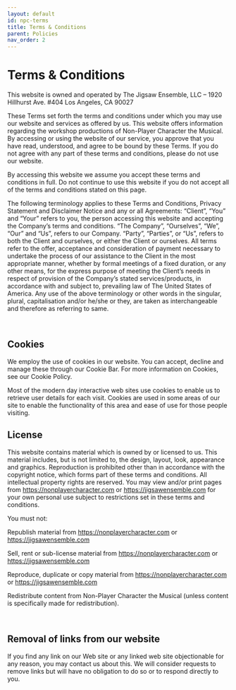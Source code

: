 ```yaml
---
layout: default
id: npc-terms
title: Terms & Conditions
parent: Policies
nav_order: 2
---
```


#  Terms & Conditions

This website is owned and operated by The Jigsaw Ensemble, LLC – 1920 Hillhurst Ave. #404 Los Angeles, CA 90027

 
These Terms set forth the terms and conditions under which you may use our website and services as offered by us. This website offers information regarding the workshop productions of Non-Player Character the Musical. By accessing or using the website of our service, you approve that you have read, understood, and agree to be bound by these Terms. If you do not agree with any part of these terms and conditions, please do not use our website.


By accessing this website we assume you accept these terms and conditions in full. Do not continue to use this website if you do not accept all of the terms and conditions stated on this page.


The following terminology applies to these Terms and Conditions, Privacy Statement and Disclaimer Notice and any or all Agreements: “Client”, “You” and “Your” refers to you, the person accessing this website and accepting the Company’s terms and conditions. “The Company”, “Ourselves”, “We”, “Our” and “Us”, refers to our Company. “Party”, “Parties”, or “Us”, refers to both the Client and ourselves, or either the Client or ourselves. All terms refer to the offer, acceptance and consideration of payment necessary to undertake the process of our assistance to the Client in the most appropriate manner, whether by formal meetings of a fixed duration, or any other means, for the express purpose of meeting the Client’s needs in respect of provision of the Company’s stated services/products, in accordance with and subject to, prevailing law of The United States of America. Any use of the above terminology or other words in the singular, plural, capitalisation and/or he/she or they, are taken as interchangeable and therefore as referring to same.

​

## Cookies

We employ the use of cookies in our website. You can accept, decline and manage these through our Cookie Bar. For more information on Cookies, see our Cookie Policy.

Most of the modern day interactive web sites use cookies to enable us to retrieve user details for each visit. Cookies are used in some areas of our site to enable the functionality of this area and ease of use for those people visiting.

 

## License

This website contains material which is owned by or licensed to us. This material includes, but is not limited to, the design, layout, look, appearance and graphics. Reproduction is prohibited other than in accordance with the copyright notice, which forms part of these terms and conditions.  All intellectual property rights are reserved. You may view and/or print pages from https://nonplayercharacter.com or https://jigsawensemble.com for your own personal use subject to restrictions set in these terms and conditions.

You must not:

Republish material from https://nonplayercharacter.com or https://jigsawensemble.com 

Sell, rent or sub-license material from https://nonplayercharacter.com or https://jigsawensemble.com

Reproduce, duplicate or copy material from https://nonplayercharacter.com or https://jigsawensemble.com

Redistribute content from Non-Player Character the Musical (unless content is specifically made for redistribution).

​

## Removal of links from our website

If you find any link on our Web site or any linked web site objectionable for any reason, you may contact us about this. We will consider requests to remove links but will have no obligation to do so or to respond directly to you.
